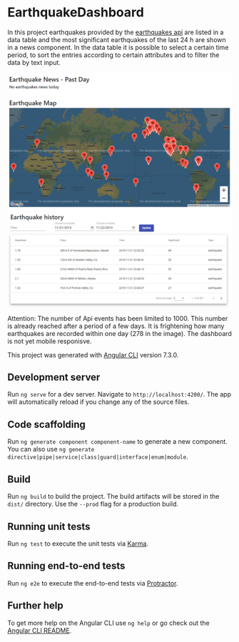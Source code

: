 # EarthquakeDashboard

In this project earthquakes provided by the [earthquakes api](https://earthquake.usgs.gov/fdsnws/event/1/) are listed in a data table and the most significant earthquakes of the last 24 h are shown in a news component. In the data table it is possible to select a certain time period, to sort the entries according to certain attributes and to filter the data by text input.

![Table](https://github.com/PatrickHallek/earthquake-dashboard/blob/master/src/assets/news.PNG?raw=true)
![Table](https://github.com/PatrickHallek/earthquake-dashboard/blob/master/src/assets/map.PNG?raw=true)
![Table](https://github.com/PatrickHallek/earthquake-dashboard/blob/master/src/assets/table.PNG?raw=true)

Attention: The number of Api events has been limited to 1000. This number is already reached after a period of a few days. It is frightening how many earthquakes are recorded within one day (278 in the image). The dashboard is not yet mobile responisve.

This project was generated with [Angular CLI](https://github.com/angular/angular-cli) version 7.3.0.

## Development server

Run `ng serve` for a dev server. Navigate to `http://localhost:4200/`. The app will automatically reload if you change any of the source files.

## Code scaffolding

Run `ng generate component component-name` to generate a new component. You can also use `ng generate directive|pipe|service|class|guard|interface|enum|module`.

## Build

Run `ng build` to build the project. The build artifacts will be stored in the `dist/` directory. Use the `--prod` flag for a production build.

## Running unit tests

Run `ng test` to execute the unit tests via [Karma](https://karma-runner.github.io).

## Running end-to-end tests

Run `ng e2e` to execute the end-to-end tests via [Protractor](http://www.protractortest.org/).

## Further help

To get more help on the Angular CLI use `ng help` or go check out the [Angular CLI README](https://github.com/angular/angular-cli/blob/master/README.md).
